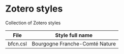 # Zotero styles
 Collection of Zotero styles

| File | Style full name |
| --- | --- |
| bfcn.csl | Bourgogne Franche-Comté Nature |

